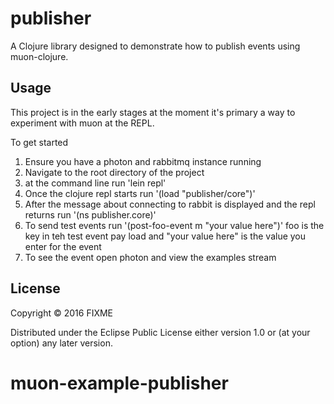 # publisher

A Clojure library designed to demonstrate how to publish events using muon-clojure.

## Usage

This project is in the early stages at the moment it's primary a way to experiment with muon at the REPL.

To get started

1. Ensure you have a photon and rabbitmq instance running
2. Navigate to the root directory of the project
3. at the command line run 'lein repl'
4. Once the clojure repl starts run '(load "publisher/core")'
5. After the message about connecting to rabbit is displayed and the repl returns run '(ns publisher.core)'
6. To send test events run '(post-foo-event m "your value here")' foo is the key in teh test event pay load and "your value here" is the value you enter for the event 
7. To see the event open photon and view the examples stream

## License

Copyright © 2016 FIXME

Distributed under the Eclipse Public License either version 1.0 or (at
your option) any later version.
# muon-example-publisher
